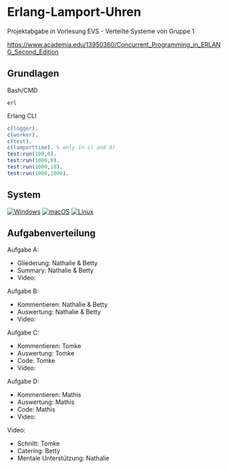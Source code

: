 # Erlang-Lamport-Uhren
Projektabgabe in Vorlesung EVS - Verteilte Systeme von Gruppe 1

https://www.academia.edu/13950360/Concurrent_Programming_in_ERLANG_Second_Edition

## Grundlagen

Bash/CMD
```shell
erl
```

Erlang CLI
```erlang
c(logger).
c(worker).
c(test).
c(lamporttime). % only in c) and d)
test:run(100,0).
test:run(1000,0).
test:run(1000,10).
test:run(1000,1000).
```
## System

[![Windows](https://svgshare.com/i/ZhY.svg)](https://svgshare.com/i/ZhY.svg)
[![macOS](https://svgshare.com/i/ZjP.svg)](https://svgshare.com/i/ZjP.svg)
[![Linux](https://svgshare.com/i/Zhy.svg)](https://svgshare.com/i/Zhy.svg)

## Aufgabenverteilung

Aufgabe A:
- Gliederung: Nathalie & Betty
- Summary: Nathalie & Betty
- Video: 

Aufgabe B:
- Kommentieren: Nathalie & Betty
- Auswertung: Nathalie & Betty
- Video:

Aufgabe C:
- Kommentieren: Tomke
- Auswertung: Tomke
- Code: Tomke
- Video:

Aufgabe D:
- Kommentieren: Mathis
- Auswertung: Mathis
- Code: Mathis
- Video:

Video:
- Schnitt: Tomke
- Catering: Betty
- Mentale Unterstützung: Nathalie